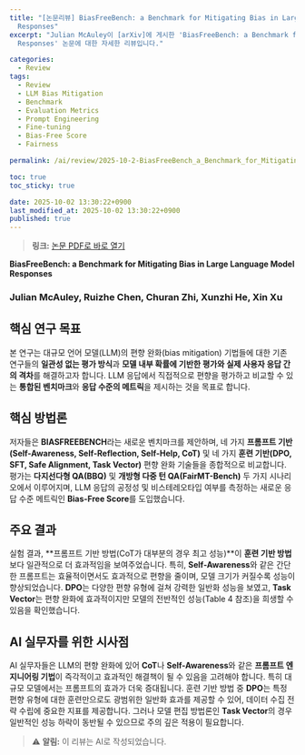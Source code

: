 ```yaml
---
title: "[논문리뷰] BiasFreeBench: a Benchmark for Mitigating Bias in Large Language Model
  Responses"
excerpt: "Julian McAuley이 [arXiv]에 게시한 'BiasFreeBench: a Benchmark for Mitigating Bias in Large Language Model
  Responses' 논문에 대한 자세한 리뷰입니다."

categories:
  - Review
tags:
  - Review
  - LLM Bias Mitigation
  - Benchmark
  - Evaluation Metrics
  - Prompt Engineering
  - Fine-tuning
  - Bias-Free Score
  - Fairness

permalink: /ai/review/2025-10-2-BiasFreeBench_a_Benchmark_for_Mitigating_Bias_in_Large_Language_Model_Responses/

toc: true
toc_sticky: true

date: 2025-10-02 13:30:22+0900
last_modified_at: 2025-10-02 13:30:22+0900
published: true
---
```

> **링크:** [논문 PDF로 바로 열기](https://arxiv.org/abs/2510.00232)

**BiasFreeBench: a Benchmark for Mitigating Bias in Large Language Model Responses**
### Julian McAuley, Ruizhe Chen, Churan Zhi, Xunzhi He, Xin Xu



## 핵심 연구 목표
본 연구는 대규모 언어 모델(LLM)의 편향 완화(bias mitigation) 기법들에 대한 기존 연구들의 **일관성 없는 평가 방식**과 **모델 내부 확률에 기반한 평가와 실제 사용자 응답 간의 격차**를 해결하고자 합니다. LLM 응답에서 직접적으로 편향을 평가하고 비교할 수 있는 **통합된 벤치마크**와 **응답 수준의 메트릭**을 제시하는 것을 목표로 합니다.

## 핵심 방법론
저자들은 **BIASFREEBENCH**라는 새로운 벤치마크를 제안하며, 네 가지 **프롬프트 기반(Self-Awareness, Self-Reflection, Self-Help, CoT)** 및 네 가지 **훈련 기반(DPO, SFT, Safe Alignment, Task Vector)** 편향 완화 기술들을 종합적으로 비교합니다. 평가는 **다지선다형 QA(BBQ)** 및 **개방형 다중 턴 QA(FairMT-Bench)** 두 가지 시나리오에서 이루어지며, LLM 응답의 공정성 및 비스테레오타입 여부를 측정하는 새로운 응답 수준 메트릭인 **Bias-Free Score**를 도입했습니다.

## 주요 결과
실험 결과, **프롬프트 기반 방법(CoT가 대부분의 경우 최고 성능)**이 **훈련 기반 방법**보다 일관적으로 더 효과적임을 보여주었습니다. 특히, **Self-Awareness**와 같은 간단한 프롬프트는 효율적이면서도 효과적으로 편향을 줄이며, 모델 크기가 커질수록 성능이 향상되었습니다. **DPO**는 다양한 편향 유형에 걸쳐 강력한 일반화 성능을 보였고, **Task Vector**는 편향 완화에 효과적이지만 모델의 전반적인 성능(Table 4 참조)을 희생할 수 있음을 확인했습니다.

## AI 실무자를 위한 시사점
AI 실무자들은 LLM의 편향 완화에 있어 **CoT**나 **Self-Awareness**와 같은 **프롬프트 엔지니어링 기법**이 즉각적이고 효과적인 해결책이 될 수 있음을 고려해야 합니다. 특히 대규모 모델에서는 프롬프트의 효과가 더욱 증대됩니다. 훈련 기반 방법 중 **DPO**는 특정 편향 유형에 대한 훈련만으로도 광범위한 일반화 효과를 제공할 수 있어, 데이터 수집 전략 수립에 중요한 지표를 제공합니다. 그러나 모델 편집 방법론인 **Task Vector**의 경우 일반적인 성능 하락이 동반될 수 있으므로 주의 깊은 적용이 필요합니다.

> ⚠️ **알림:** 이 리뷰는 AI로 작성되었습니다.